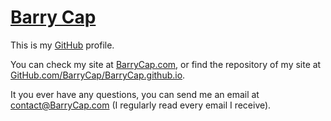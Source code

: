 # [Barry Cap](https://github.com/BarryCap)
This is my [GitHub](https://github.com/) profile.

You can check my site at [BarryCap.com](https://barrycap.com), or find the repository of my site at [GitHub.com/BarryCap/BarryCap.github.io](https://github.com/BarryCap/BarryCap.github.io).

It you ever have any questions, you can send me an email at [contact@BarryCap.com](mailto:contact@barrycap.com) (I regularly read every email I receive).
